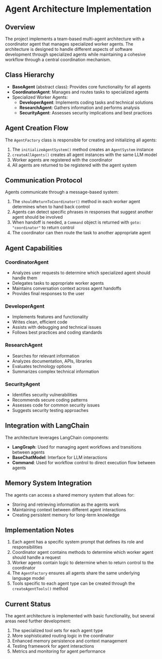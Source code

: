 # Agent Architecture Implementation

## Overview

The project implements a team-based multi-agent architecture with a coordinator agent that manages specialized worker agents. The architecture is designed to handle different aspects of software development through specialized agents while maintaining a cohesive workflow through a central coordination mechanism.

## Class Hierarchy

- **BaseAgent** (abstract class): Provides core functionality for all agents
- **CoordinatorAgent**: Manages and routes tasks to specialized agents
- Specialized Worker Agents:
  - **DeveloperAgent**: Implements coding tasks and technical solutions
  - **ResearchAgent**: Gathers information and performs analysis
  - **SecurityAgent**: Assesses security implications and best practices

## Agent Creation Flow

The `AgentFactory` class is responsible for creating and initializing all agents:

1. The `initializeAgentSystem()` method creates an `AgentSystem` instance
2. `createAllAgents()` creates all agent instances with the same LLM model
3. Worker agents are registered with the coordinator
4. All agents are returned to be registered with the agent system

## Communication Protocol

Agents communicate through a message-based system:

1. The `shouldReturnToCoordinator()` method in each worker agent determines when to hand back control
2. Agents can detect specific phrases in responses that suggest another agent should be involved
3. When handoff is needed, a `Command` object is returned with `goto: "coordinator"` to return control
4. The coordinator can then route the task to another appropriate agent

## Agent Capabilities

### CoordinatorAgent

- Analyzes user requests to determine which specialized agent should handle them
- Delegates tasks to appropriate worker agents
- Maintains conversation context across agent handoffs
- Provides final responses to the user

### DeveloperAgent

- Implements features and functionality
- Writes clean, efficient code
- Assists with debugging and technical issues
- Follows best practices and coding standards

### ResearchAgent

- Searches for relevant information
- Analyzes documentation, APIs, libraries
- Evaluates technology options
- Summarizes complex technical information

### SecurityAgent

- Identifies security vulnerabilities
- Recommends secure coding patterns
- Assesses code for common security issues
- Suggests security testing approaches

## Integration with LangChain

The architecture leverages LangChain components:

- **LangGraph**: Used for managing agent workflows and transitions between agents
- **BaseChatModel**: Interface for LLM interactions
- **Command**: Used for workflow control to direct execution flow between agents

## Memory System Integration

The agents can access a shared memory system that allows for:

- Storing and retrieving information as the agents work
- Maintaining context between different agent interactions
- Creating persistent memory for long-term knowledge

## Implementation Notes

1. Each agent has a specific system prompt that defines its role and responsibilities
2. Coordinator agent contains methods to determine which worker agent should handle a request
3. Worker agents contain logic to determine when to return control to the coordinator
4. The `AgentFactory` ensures all agents share the same underlying language model
5. Tools specific to each agent type can be created through the `createAgentTools()` method

## Current Status

The agent architecture is implemented with basic functionality, but several areas need further development:

1. The specialized tool sets for each agent type
2. More sophisticated routing logic in the coordinator
3. Enhanced memory persistence and context management
4. Testing framework for agent interactions
5. Metrics and monitoring for agent performance
